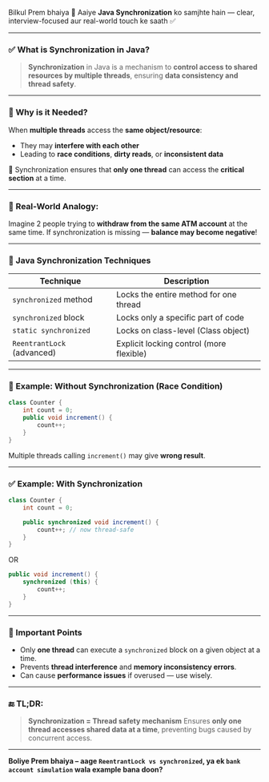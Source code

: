 Bilkul Prem bhaiya 🙏
Aaiye **Java Synchronization** ko samjhte hain — clear, interview-focused aur real-world touch ke saath ✅

---

### ✅ What is Synchronization in Java?

> **Synchronization** in Java is a mechanism to **control access to shared resources by multiple threads**, ensuring **data consistency and thread safety**.

---

### 🧠 Why is it Needed?

When **multiple threads** access the **same object/resource**:

* They may **interfere with each other**
* Leading to **race conditions**, **dirty reads**, or **inconsistent data**

🔐 Synchronization ensures that **only one thread** can access the **critical section** at a time.

---

### 🔧 Real-World Analogy:

Imagine 2 people trying to **withdraw from the same ATM account** at the same time.
If synchronization is missing — **balance may become negative**!

---

### 🔹 Java Synchronization Techniques

| Technique                  | Description                              |
| -------------------------- | ---------------------------------------- |
| `synchronized` method      | Locks the entire method for one thread   |
| `synchronized` block       | Locks only a specific part of code       |
| `static synchronized`      | Locks on class-level (Class object)      |
| `ReentrantLock` (advanced) | Explicit locking control (more flexible) |

---

### 🔸 Example: Without Synchronization (Race Condition)

```java
class Counter {
    int count = 0;
    public void increment() {
        count++;
    }
}
```

Multiple threads calling `increment()` may give **wrong result**.

---

### ✅ Example: With Synchronization

```java
class Counter {
    int count = 0;

    public synchronized void increment() {
        count++; // now thread-safe
    }
}
```

OR

```java
public void increment() {
    synchronized (this) {
        count++;
    }
}
```

---

### 📌 Important Points

* Only **one thread** can execute a `synchronized` block on a given object at a time.
* Prevents **thread interference** and **memory inconsistency errors**.
* Can cause **performance issues** if overused — use wisely.

---

### 🔚 TL;DR:

> **Synchronization = Thread safety mechanism**
> Ensures **only one thread accesses shared data at a time**, preventing bugs caused by concurrent access.

---

**Boliye Prem bhaiya – aage `ReentrantLock vs synchronized`, ya ek `bank account simulation` wala example bana doon?**
